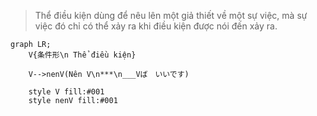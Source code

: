 ﻿>Thể điều kiện dùng để nêu lên một giả thiết về một sự việc, mà sự việc đó chỉ có thể xảy ra khi điều kiện được nói đến xảy ra. 
```mermaid
graph LR;
    V{条件形\n Thể điều kiện}

    V-->nenV(Nên V\n***\n___Vば　いいです)

    style V fill:#001
    style nenV fill:#001
```